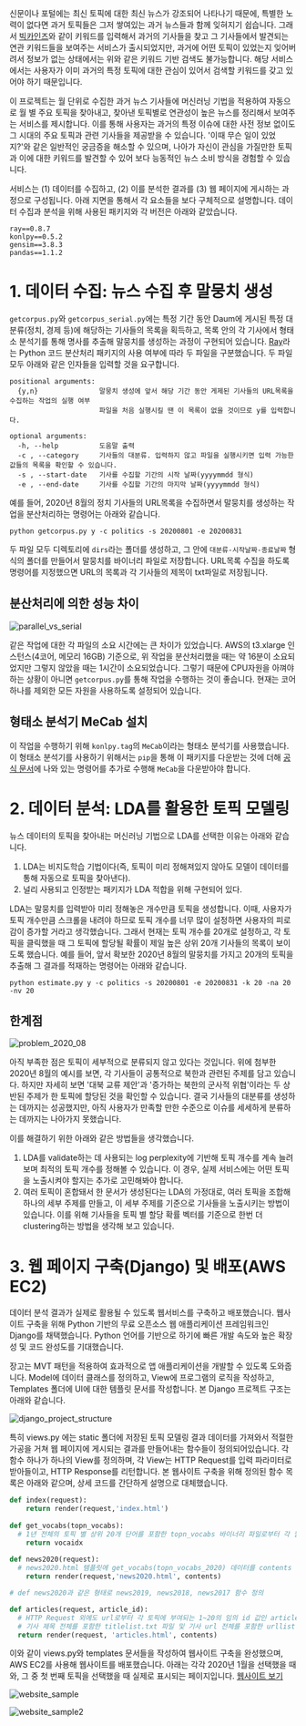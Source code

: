 신문이나 포털에는 최신 토픽에 대한 최신 뉴스가 강조되어 나타나기 때문에, 특별한 노력이 없다면 과거 토픽들은 그저 쌓여있는 과거 뉴스들과 함께 잊혀지기 쉽습니다. 그래서 [빅카인즈](https://www.bigkinds.or.kr/v2/news/index.do)와 같이 키워드를 입력해서 과거의 기사들을 찾고 그 기사들에서 발견되는 연관 키워드들을 보여주는 서비스가 출시되었지만, 과거에 어떤 토픽이 있었는지 잊어버려서 정보가 없는 상태에서는 위와 같은 키워드 기반 검색도 불가능합니다. 해당 서비스에서는 사용자가 이미 과거의 특정 토픽에 대한 관심이 있어서 검색할 키워드를 갖고 있어야 하기 때문입니다.

이 프로젝트는 월 단위로 수집한 과거 뉴스 기사들에 머신러닝 기법을 적용하여 자동으로 월 별 주요 토픽을 찾아내고, 찾아낸 토픽별로 연관성이 높은 뉴스를 정리해서 보여주는 서비스를 제시합니다. 이를 통해 사용자는 과거의 특정 이슈에 대한 사전 정보 없이도 그 시대의 주요 토픽과 관련 기사들을 제공받을 수 있습니다. '이때 무슨 일이 있었지?'와 같은 일반적인 궁금증을 해소할 수 있으며, 나아가 자신이 관심을 가질만한 토픽과 이에 대한 키워드를 발견할 수 있어 보다 능동적인 뉴스 소비 방식을 경험할 수 있습니다. 

서비스는 (1) 데이터를 수집하고, (2) 이를 분석한 결과를 (3) 웹 페이지에 게시하는 과정으로 구성됩니다. 아래 지면을 통해서 각 요소들을 보다 구체적으로 설명합니다. 데이터 수집과 분석을 위해 사용된 패키지와 각 버전은 아래와 같았습니다.
```
ray==0.8.7
konlpy==0.5.2
gensim==3.8.3
pandas==1.1.2
```

# 1. 데이터 수집: 뉴스 수집 후 말뭉치 생성
`getcorpus.py`와 `getcorpus_serial.py`에는 특정 기간 동안 Daum에 게시된 특정 대분류(정치, 경제 등)에 해당하는 기사들의 목록을 획득하고, 목록 안의 각 기사에서 형태소 분석기를 통해 명사를 추출해 말뭉치를 생성하는 과정이 구현되어 있습니다. [Ray](https://docs.ray.io/en/latest/)라는 Python 코드 분산처리 패키지의 사용 여부에 따라 두 파일을 구분했습니다. 두 파일 모두 아래와 같은 인자들을 입력할 것을 요구합니다.
```
positional arguments:
  {y,n}               말뭉치 생성에 앞서 해당 기간 동안 게제된 기사들의 URL목록을 수집하는 작업의 실행 여부
                      파일을 처음 실행시킬 땐 이 목록이 없을 것이므로 y를 입력합니다.

optional arguments:
  -h, --help          도움말 출력
  -c , --category     기사들의 대분류. 입력하지 않고 파일을 실행시키면 입력 가능한 값들의 목록을 확인할 수 있습니다.
  -s , --start-date   기사를 수집할 기간의 시작 날짜(yyyymmdd 형식)
  -e , --end-date     기사를 수집할 기간의 마지막 날짜(yyyymmdd 형식)
```
예를 들어, 2020년 8월의 정치 기사들의 URL목록을 수집하면서 말뭉치를 생성하는 작업을 분산처리하는 명령어는 아래와 같습니다.
```
python getcorpus.py y -c politics -s 20200801 -e 20200831
```
두 파일 모두 디렉토리에 `dirs`라는 폴더를 생성하고, 그 안에 `대분류-시작날짜-종료날짜` 형식의 폴더를 만들어서 말뭉치를 바이너리 파일로 저장합니다. URL목록 수집을 하도록 명령어를 지정했으면 URL의 목록과 각 기사들의 제목이 txt파일로 저장됩니다. 

## 분산처리에 의한 성능 차이

![parallel_vs_serial](misc/parallel_vs_serial.png)

같은 작업에 대한 각 파일의 소요 시간에는 큰 차이가 있었습니다. AWS의 t3.xlarge 인스턴스(4코어, 메모리 16GB) 기준으로, 위 작업을 분산처리했을 때는 약 16분이 소요되었지만 그렇지 않았을 때는 1시간이 소요되었습니다. 그렇기 때문에 CPU자원을 아껴야 하는 상황이 아니면 `getcorpus.py`를 통해 작업을 수행하는 것이 좋습니다. 현재는 코어 하나를 제외한 모든 자원을 사용하도록 설정되어 있습니다.

## 형태소 분석기 MeCab 설치
이 작업을 수행하기 위해 `konlpy.tag`의 `MeCab`이라는 형태소 분석기를 사용했습니다. 이 형태소 분석기를 사용하기 위해서는 `pip`을 통해 이 패키지를 다운받는 것에 더해 [공식 문서](https://konlpy-ko.readthedocs.io/ko/v0.4.3/install/)에 나와 있는 명령어를 추가로 수행해 `MeCab`을 다운받아야 합니다.

# 2. 데이터 분석: LDA를 활용한 토픽 모델링
뉴스 데이터의 토픽을 찾아내는 머신러닝 기법으로 LDA를 선택한 이유는 아래와 같습니다.

1. LDA는 비지도학습 기법이다(즉, 토픽이 미리 정해져있지 않아도 모델이 데이터를 통해 자동으로 토픽을 찾아낸다).
2. 널리 사용되고 인정받는 패키지가 LDA 적합을 위해 구현되어 있다.

LDA는 말뭉치를 입력받아 미리 정해놓은 개수만큼 토픽을 생성합니다. 이때, 사용자가 토픽 개수만큼 스크롤을 내려야 하므로 토픽 개수를 너무 많이 설정하면 사용자의 피로감이 증가할 거라고 생각했습니다. 그래서 현재는 토픽 개수를 20개로 설정하고, 각 토픽을 클릭했을 때 그 토픽에 할당될 확률이 제일 높은 상위 20개 기사들의 목록이 보이도록 했습니다. 예를 들어, 앞서 확보한 2020년 8월의 말뭉치를 가지고 20개의 토픽을 추출해 그 결과를 적재하는 명령어는 아래와 같습니다. 
```
python estimate.py y -c politics -s 20200801 -e 20200831 -k 20 -na 20 -nv 20
```

## 한계점

![problem_2020_08](misc/2020_08_6.png)

아직 부족한 점은 토픽이 세부적으로 분류되지 않고 있다는 것입니다. 위에 첨부한 2020년 8월의 예시를 보면, 각 기사들이 공통적으로 북한과 관련된 주제를 담고 있습니다. 하지만 자세히 보면 '대북 교류 제안'과 '증가하는 북한의 군사적 위협'이라는 두 상반된 주제가 한 토픽에 할당된 것을 확인할 수 있습니다. 결국 기사들의 대분류를 생성하는 데까지는 성공했지만, 아직 사용자가 만족할 만한 수준으로 이슈를 세세하게 분류하는 데까지는 나아가지 못했습니다.

이를 해결하기 위한 아래와 같은 방법들을 생각했습니다. 
1. LDA를 validate하는 데 사용되는 log perplexity에 기반해 토픽 개수를 계속 늘려보며 최적의 토픽 개수를 정해볼 수 있습니다. 이 경우, 실제 서비스에는 어떤 토픽을 노출시켜야 할지는 추가로 고민해봐야 합니다.
2. 여러 토픽이 혼합돼서 한 문서가 생성된다는 LDA의 가정대로, 여러 토픽을 조합해 하나의 세부 주제를 만들고, 이 세부 주제를 기준으로 기사들을 노출시키는 방법이 있습니다. 이를 위해 기사들을 토픽 별 할당 확률 벡터를 기준으로 한번 더 clustering하는 방법을 생각해 보고 있습니다.

# 3. 웹 페이지 구축(Django) 및 배포(AWS EC2)

데이터 분석 결과가 실제로 활용될 수 있도록 웹서비스를 구축하고 배포했습니다. 웹사이트 구축을 위해 Python 기반의 무료 오픈소스 웹 애플리케이션 프레임워크인 Django를 채택했습니다. Python 언어를 기반으로 하기에 빠른 개발 속도와 높은 확장성 및 코드 완성도를 기대했습니다.

장고는 MVT 패턴을 적용하여 효과적으로 앱 애플리케이션을 개발할 수 있도록 도와줍니다. Model에 데이터 클래스를 정의하고, View에 프로그램의 로직을 작성하고, Templates 폴더에 UI에 대한 템플릿 문서를 작성합니다. 본 Django 프로젝트 구조는 아래와 같습니다.

![django_project_structure](misc/django_project_structure.png)

특히 views.py 에는 static 폴더에 저장된 토픽 모델링 결과 데이터를 가져와서 적절한 가공을 거쳐 웹 페이지에 게시되는 결과를 만들어내는 함수들이 정의되어있습니다. 각 함수 하나가 하나의 View를 정의하며, 각 View는 HTTP Request를 입력 파라미터로 받아들이고, HTTP Response를 리턴합니다. 본 웹사이트 구축을 위해 정의된 함수 목록은 아래와 같으며, 상세 코드를 간단하게 설명으로 대체했습니다.

```python
def index(request):
    return render(request,'index.html')
 
def get_vocabs(topn_vocabs):
  # 1년 전체의 토픽 별 상위 20개 단어를 포함한 topn_vocabs 바이너리 파일로부터 각 월, 각 토픽 별 단어로 구분되는 리스트 'vocaidx'를 리턴
    return vocaidx
  
def news2020(request):
  # news2020.html 템플릿에 get_vocabs(topn_vocabs_2020) 데이터를 contents 딕셔너리에 담아 전달
    return render(request,'news2020.html', contents)

# def news2020과 같은 형태로 news2019, news2018, news2017 함수 정의

def articles(request, article_id):
  # HTTP Request 외에도 url로부터 각 토픽에 부여되는 1~20의 임의 id 값인 article_id 정보를 받아서 인자로 전달
  # 기사 제목 전체를 포함한 titlelist.txt 파일 및 기사 url 전체를 포함한 urllist.txt 파일로부터 특정 토픽에 대한 상위 20개 기사 제목과 url을 가져와서 기사 제목-주소 쌍 데이터를 contents 딕셔너리에 담아 전달
  return render(request, 'articles.html', contents)
```

이와 같이 views.py와 templates 문서들을 작성하여 웹사이트 구축을 완성했으며, AWS EC2를 사용해 웹사이트를 배포했습니다. 아래는 각각 2020년 1월을 선택했을 때와, 그 중 첫 번째 토픽을 선택했을 때 실제로 표시되는 페이지입니다. [웹사이트 보기](http://ec2-18-188-86-113.us-east-2.compute.amazonaws.com:8000/NewsApp/index/)

![website_sample](misc/website_sample.png)

![website_sample2](misc/website_sample2.png)


